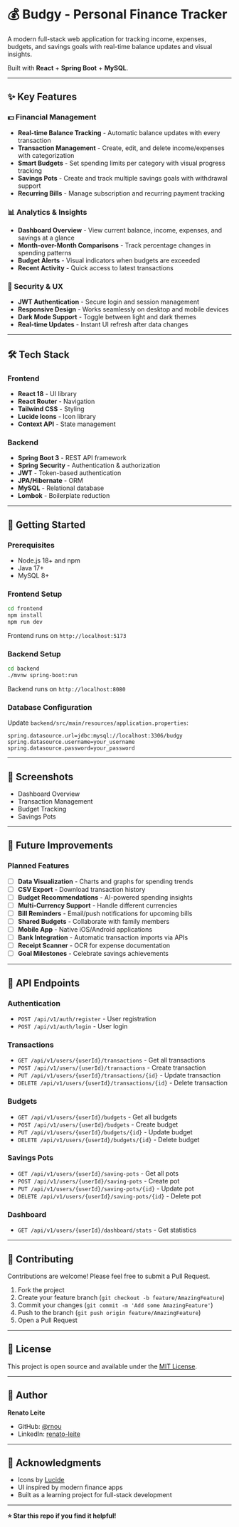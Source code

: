 # 💰 Budgy - Personal Finance Tracker

A modern full-stack web application for tracking income, expenses, budgets, and savings goals with real-time balance updates and visual insights.

Built with **React** + **Spring Boot** + **MySQL**.

---

## ✨ Key Features

### 💵 Financial Management
- **Real-time Balance Tracking** - Automatic balance updates with every transaction
- **Transaction Management** - Create, edit, and delete income/expenses with categorization
- **Smart Budgets** - Set spending limits per category with visual progress tracking
- **Savings Pots** - Create and track multiple savings goals with withdrawal support
- **Recurring Bills** - Manage subscription and recurring payment tracking

### 📊 Analytics & Insights
- **Dashboard Overview** - View current balance, income, expenses, and savings at a glance
- **Month-over-Month Comparisons** - Track percentage changes in spending patterns
- **Budget Alerts** - Visual indicators when budgets are exceeded
- **Recent Activity** - Quick access to latest transactions

### 🔐 Security & UX
- **JWT Authentication** - Secure login and session management
- **Responsive Design** - Works seamlessly on desktop and mobile devices
- **Dark Mode Support** - Toggle between light and dark themes
- **Real-time Updates** - Instant UI refresh after data changes

---

## 🛠️ Tech Stack

### Frontend
- **React 18** - UI library
- **React Router** - Navigation
- **Tailwind CSS** - Styling
- **Lucide Icons** - Icon library
- **Context API** - State management

### Backend
- **Spring Boot 3** - REST API framework
- **Spring Security** - Authentication & authorization
- **JWT** - Token-based authentication
- **JPA/Hibernate** - ORM
- **MySQL** - Relational database
- **Lombok** - Boilerplate reduction

---

## 🚀 Getting Started

### Prerequisites
- Node.js 18+ and npm
- Java 17+
- MySQL 8+

### Frontend Setup
```bash
cd frontend
npm install
npm run dev
```
Frontend runs on `http://localhost:5173`

### Backend Setup
```bash
cd backend
./mvnw spring-boot:run
```
Backend runs on `http://localhost:8080`

### Database Configuration
Update `backend/src/main/resources/application.properties`:
```properties
spring.datasource.url=jdbc:mysql://localhost:3306/budgy
spring.datasource.username=your_username
spring.datasource.password=your_password
```

---

## 📸 Screenshots


- Dashboard Overview
- Transaction Management
- Budget Tracking
- Savings Pots

---

## 🎯 Future Improvements

### Planned Features
- [ ] **Data Visualization** - Charts and graphs for spending trends
- [ ] **CSV Export** - Download transaction history
- [ ] **Budget Recommendations** - AI-powered spending insights
- [ ] **Multi-Currency Support** - Handle different currencies
- [ ] **Bill Reminders** - Email/push notifications for upcoming bills
- [ ] **Shared Budgets** - Collaborate with family members
- [ ] **Mobile App** - Native iOS/Android applications
- [ ] **Bank Integration** - Automatic transaction imports via APIs
- [ ] **Receipt Scanner** - OCR for expense documentation
- [ ] **Goal Milestones** - Celebrate savings achievements

---

## 📝 API Endpoints

### Authentication
- `POST /api/v1/auth/register` - User registration
- `POST /api/v1/auth/login` - User login

### Transactions
- `GET /api/v1/users/{userId}/transactions` - Get all transactions
- `POST /api/v1/users/{userId}/transactions` - Create transaction
- `PUT /api/v1/users/{userId}/transactions/{id}` - Update transaction
- `DELETE /api/v1/users/{userId}/transactions/{id}` - Delete transaction

### Budgets
- `GET /api/v1/users/{userId}/budgets` - Get all budgets
- `POST /api/v1/users/{userId}/budgets` - Create budget
- `PUT /api/v1/users/{userId}/budgets/{id}` - Update budget
- `DELETE /api/v1/users/{userId}/budgets/{id}` - Delete budget

### Savings Pots
- `GET /api/v1/users/{userId}/saving-pots` - Get all pots
- `POST /api/v1/users/{userId}/saving-pots` - Create pot
- `PUT /api/v1/users/{userId}/saving-pots/{id}` - Update pot
- `DELETE /api/v1/users/{userId}/saving-pots/{id}` - Delete pot

### Dashboard
- `GET /api/v1/users/{userId}/dashboard/stats` - Get statistics

---

## 🤝 Contributing

Contributions are welcome! Please feel free to submit a Pull Request.

1. Fork the project
2. Create your feature branch (`git checkout -b feature/AmazingFeature`)
3. Commit your changes (`git commit -m 'Add some AmazingFeature'`)
4. Push to the branch (`git push origin feature/AmazingFeature`)
5. Open a Pull Request

---

## 📄 License

This project is open source and available under the [MIT License](LICENSE).

---

## 👤 Author

**Renato Leite**
- GitHub: [@rnou](https://github.com/rnou)
- LinkedIn: [renato-leite](https://www.linkedin.com/in/renato-leite-bb8a97204)

---

## 🙏 Acknowledgments

- Icons by [Lucide](https://lucide.dev/)
- UI inspired by modern finance apps
- Built as a learning project for full-stack development

---

**⭐ Star this repo if you find it helpful!**